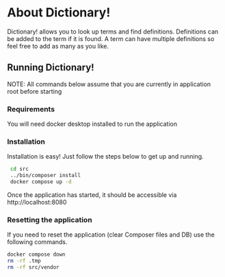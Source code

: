# About Dictionary!

Dictionary! allows you to look up terms and find definitions. Definitions can be added to the term if it is found. A
term can have multiple definitions so feel free to add as many as you like.

## Running Dictionary!

NOTE: All commands below assume that you are currently in application root before starting

### Requirements

You will need docker desktop installed to run the application

### Installation

Installation is easy! Just follow the steps below to get up and running.

```bash
 cd src
 ../bin/composer install
 docker compose up -d
```

Once the application has started, it should be accessible via http://localhost:8080

### Resetting the application
If you need to reset the application (clear Composer files and DB) use the following commands.

```bash
docker compose down
rm -rf .tmp
rm -rf src/vendor
```
